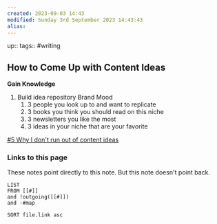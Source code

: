 ```yaml
---
created: 2023-09-03 14:43
modified: Sunday 3rd September 2023 14:43:43
alias:
---
```

up::
tags:: #writing

## How to Come Up with Content Ideas

**Gain Knowledge**
1. Build idea repository Brand Mood
	1. 3 people you look up to and want to replicate
	2. 3 books you think you should read on this niche
	3. 3 newsletters you like the most
	4. 3 ideas in your niche that are your favorite

[#5 Why I don't run out of content ideas](https://notaprodigy.beehiiv.com/p/5-dont-run-content-ideas)

### Links to this page
These notes point directly to this note. But this note doesn't point back.
```dataview
LIST
FROM [[#]]
and !outgoing([[#]])
and -#map

SORT file.link asc
```
